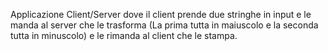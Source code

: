 Applicazione Client/Server dove il client prende due stringhe in input e le manda al server 
che le trasforma (La prima tutta in maiuscolo e la seconda tutta in minuscolo) e le rimanda al client che le stampa.
